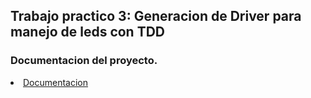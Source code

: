 ## Trabajo practico 3: Generacion de Driver para manejo de leds con TDD
 ### Documentacion del proyecto.
 <lu>
    <li>
             <a HREF="https://germanvelardez2018.github.io/repo-testing/">Documentacion</a>
    </li> 
</lu>
